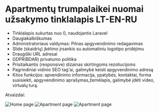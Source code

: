 # Apartmentų trumpalaikei nuomai užsakymo tinklalapis LT-EN-RU

- Tinklalapis sukurtas nuo 0, naudojantis Laravel
- Daugiakalbiškumas
- Administratoriaus valdymas: Pilnas apgyvendinimo redagavimas
- Slide (skaidrių) įkėlimo įrsankis su automatiniu logotipo pridėjimu
- Draugiški URL adresai
- GDPR(BDAR) privatumo politika
- Prisitaikantis (responsive) dizainas skirtingoms rezoliucijoms
- Pagrindiniai vidinio SEO tag'ai, galimybė keisti apgyvendinimo adresą
- Kitos funkcijos: apvendinimo informacija, ypatybės, kontaktai, forma susisiekti, apgyvendinimo aprašymas,žemėlapis, galimybė įdėti video, virtualų turą.

Atvaizdai:

![Home page](https://i.imgur.com/dvETRdv.png)
![Apartment page](https://i.imgur.com/bwAy9cA.png)
![Apartment page](https://i.imgur.com/ywjZD0p.png)

